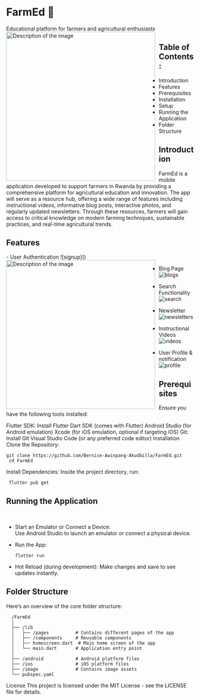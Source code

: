 <h1>FarmEd 🌱</h1>
Educational platform for farmers and agricultural enthusiasts<br>

<img src="https://github.com/user-attachments/assets/9a2cf578-a137-45a7-8124-853b4eeddd19" alt="Description of the image" width="400" style="float:left; margin-right: 10px;"/>

<h2>Table of Contents:</h2>

- Introduction
- Features
- Prerequisites
- Installation
- Setup
- Running the Application
- Folder Structure


<h2>Introduction</h2>

FarmEd is a mobile application developed to support farmers in Rwanda by providing a comprehensive platform for agricultural education and innovation. The app will serve as a resource hub, offering a wide range of features including instructional videos, informative blog posts, interactive photos, and regularly updated newsletters. Through these resources, farmers will gain access to critical knowledge on modern farming techniques, sustainable practices, and real-time agricultural trends.

<h2>Features</h2>
- User Authentication
  <img src="https://github.com/user-attachments/assets/ea81f124-0e0a-4bc8-bff8-cefb0d18281d" alt="Description of the image" width="400" style="float:left; margin-right: 10px;"/>
![signup]()

- Blog Page
  ![blogs](https://github.com/user-attachments/assets/795d90ee-5b08-43b0-a8fa-9a9d8b847e1c)

- Search Functionality
![search](https://github.com/user-attachments/assets/d77b8408-ae94-453e-a264-85633334e9b2)

- Newsletter
![newsletters](https://github.com/user-attachments/assets/4299b759-2c91-47a4-a725-99fa3d306f33)

- Instructional Videos
![videos](https://github.com/user-attachments/assets/5df06c32-48d0-4f41-81a7-c57cb8a5c78c)

- User Profile & notification
![profile](https://github.com/user-attachments/assets/77d0d47c-05eb-4d52-bf92-6553599ffb71)



<h2>Prerequisites</h2>

Ensure you have the following tools installed:

Flutter SDK: Install Flutter
Dart SDK (comes with Flutter)
Android Studio (for Android emulation)
Xcode (for iOS emulation, optional if targeting iOS)
Git: Install Git
Visual Studio Code (or any preferred code editor)
Installation
Clone the Repository:



    git clone https://github.com/Bernice-Awinpang-Akudbilla/FarmEd.git  
     cd FarmEd
Install Dependencies:
Inside the project directory, run:

     flutter pub get

<h2>Running the Application</h2><br>

- Start an Emulator or Connect a Device:<br>
Use Android Studio to launch an emulator or connect a physical device.<br>

- Run the App:<br>

      flutter run
  
- Hot Reload (during development):
Make changes and save to see updates instantly.

<h2>Folder Structure</h2>
Here’s an overview of the core folder structure:

      /FarmEd
      │
      ├── /lib
      │   ├── /pages          # Contains different pages of the app
      │   ├── /components     # Reusable components
      │   ├── homescreen.dart  # Main home screen of the app
      │   └── main.dart       # Application entry point
      │
      ├── /android            # Android platform files
      ├── /ios                # iOS platform files
      ├── /image              # Contains image assets
      └── pubspec.yaml        


License
This project is licensed under the MIT License - see the LICENSE file for details.

